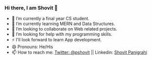### Hi there, I am Shovit 👋

  <a href="https://icons8.com/illustrations/author/5c07e68d82bcbc0092519bb6"></a>
- 🔭 I’m currently a final year CS student.
- 🌱 I’m currently learning MERN and Data Structures.
- 👯 I’m looking to collaborate on Web related projects.
- 🤔 I’m looking for help with my programming skills.
- ⚡ I'll look forward to learn App development.
- 😄 Pronouns: He/His
- 📫 How to reach me: [Twitter: @pshovit](https://twitter.com/pshovit) || Linkedin: [Shovit Panigrahi](https://www.linkedin.com/in/shovit-panigrahi-profile/)


